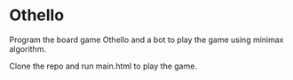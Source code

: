 # Othello
Program the board game Othello and a bot to play the game using minimax algorithm.

Clone the repo and run main.html to play the game. 
